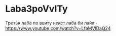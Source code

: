 # Laba3poVvITy
Третья лаба по ввиту
некст лаба би лайк - https://www.youtube.com/watch?v=LfaMVlDaQ24
